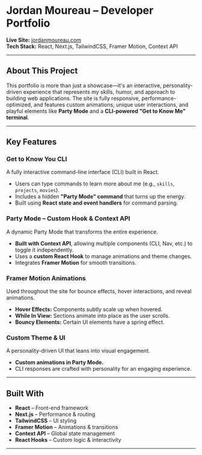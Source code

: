 # Jordan Moureau – Developer Portfolio

**Live Site:** [jordanmoureau.com](https://jordanmoureau.com)  
**Tech Stack:** React, Next.js, TailwindCSS, Framer Motion, Context API

---

## About This Project

This portfolio is more than just a showcase—it's an interactive, personality-driven experience that represents my skills, humor, and approach to building web applications. The site is fully responsive, performance-optimized, and features custom animations, unique user interactions, and playful elements like **Party Mode** and a **CLI-powered "Get to Know Me" terminal**.

---

## Key Features

### Get to Know You CLI

A fully interactive command-line interface (CLI) built in React.

- Users can type commands to learn more about me (e.g., `skills`, `projects`, `movies`).
- Includes a hidden **"Party Mode" command** that turns up the energy.
- Built using **React state and event handlers** for command parsing.

### Party Mode – Custom Hook & Context API

A dynamic Party Mode that transforms the entire experience.

- **Built with Context API**, allowing multiple components (CLI, Nav, etc.) to toggle it independently.
- Uses a **custom React Hook** to manage animations and theme changes.
- Integrates **Framer Motion** for smooth transitions.

### Framer Motion Animations

Used throughout the site for bounce effects, hover interactions, and reveal animations.

- **Hover Effects:** Components subtly scale up when hovered.
- **While In View:** Sections animate into place as the user scrolls.
- **Bouncy Elements:** Certain UI elements have a spring effect.

### Custom Theme & UI

A personality-driven UI that leans into visual engagement.

- **Custom animations in Party Mode.**
- CLI responses are crafted with personality for an engaging experience.

---

## Built With

- **React** – Front-end framework
- **Next.js** – Performance & routing
- **TailwindCSS** – UI styling
- **Framer Motion** – Animations & transitions
- **Context API** – Global state management
- **React Hooks** – Custom logic & interactivity

---
